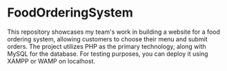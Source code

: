 # FoodOrderingSystem
 This repository showcases my team's work in building a website for a food ordering system, allowing customers to choose their menu and submit orders. The project utilizes PHP as the primary technology, along with MySQL for the database. For testing purposes, you can deploy it using XAMPP or WAMP on localhost.
